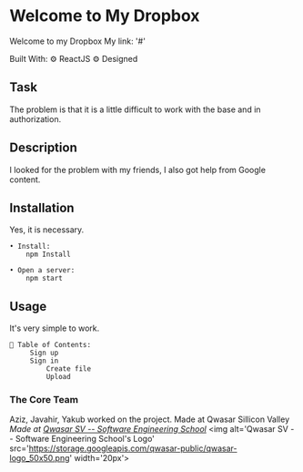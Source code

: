 # Welcome to My Dropbox
Welcome to my Dropbox 
My link: '#'

 Built With:
  ⚙️ ReactJS
  ⚙️ Designed

## Task
The problem is that it is a little difficult to work with the base and in authorization.

## Description
I looked for the problem with my friends, I also got help from Google content.

## Installation
Yes, it is necessary.

    • Install:
        npm Install
        
    • Open a server:
        npm start

## Usage
It's very simple to work.

    📜 Table of Contents:
         Sign up
         Sign in
             Create file
             Upload

### The Core Team
Aziz, Javahir, Yakub worked on the project.
Made at Qwasar Sillicon Valley
<span><i>Made at <a href='https://qwasar.io'>Qwasar SV -- Software Engineering School</a></i></span>
<span><img alt='Qwasar SV -- Software Engineering School's Logo' src='https://storage.googleapis.com/qwasar-public/qwasar-logo_50x50.png' width='20px'></span>
